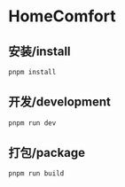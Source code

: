 # HomeComfort

## 安装/install

```sh
pnpm install
```

## 开发/development

```sh
pnpm run dev
```

## 打包/package

```sh
pnpm run build
```
